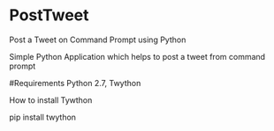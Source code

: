 # PostTweet
Post a Tweet on Command Prompt using Python

Simple Python Application which helps to post a tweet from command prompt

#Requirements Python 2.7, Twython 

How to install Tywthon

pip install twython

